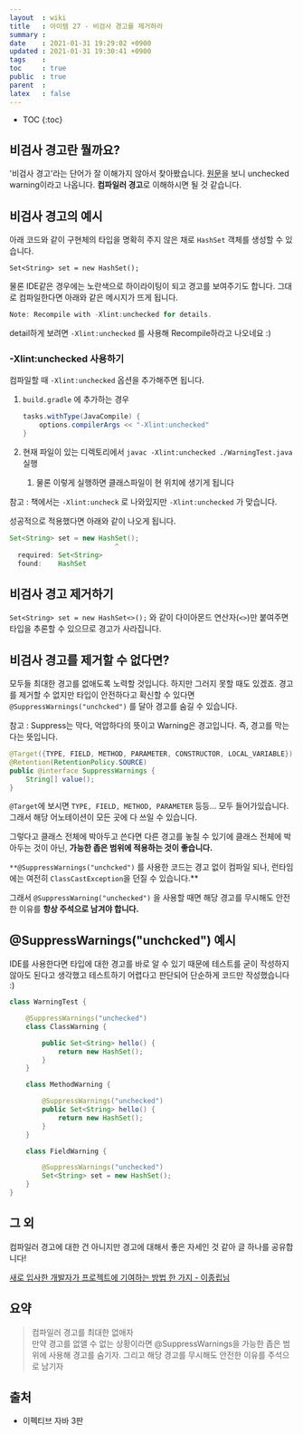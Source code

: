 ```yaml
---
layout  : wiki
title   : 아이템 27 - 비검사 경고를 제거하라
summary : 
date    : 2021-01-31 19:29:02 +0900
updated : 2021-01-31 19:30:41 +0900
tags    : 
toc     : true
public  : true
parent  : 
latex   : false
---
```

* TOC
{:toc}

## 비검사 경고란 뭘까요?

'비검사 경고'라는 단어가 잘 이해가지 않아서 찾아봤습니다. [원문](https://www.informit.com/articles/article.aspx?p=2861454&seqNum=2)을 보니 unchecked warning이라고 나옵니다. **컴파일러 경고**로 이해하시면 될 것 같습니다.

## 비검사 경고의 예시

아래 코드와 같이 구현체의 타입을 명확히 주지 않은 채로 `HashSet` 객체를 생성할 수 있습니다.

`Set<String> set = new HashSet();` 

물론 IDE같은 경우에는 노란색으로 하이라이팅이 되고 경고를 보여주기도 합니다. 그대로 컴파일한다면 아래와 같은 메시지가 뜨게 됩니다.

```java
Note: Recompile with -Xlint:unchecked for details.
```

detail하게 보려면 `-Xlint:unchecked` 를 사용해 Recompile하라고 나오네요 :)

### -Xlint:unchecked 사용하기

컴파일할 때 `-Xlint:unchecked` 옵션을 추가해주면 됩니다.

1. `build.gradle` 에 추가하는 경우

    ```java
    tasks.withType(JavaCompile) {
        options.compilerArgs << "-Xlint:unchecked"
    }
    ```

2. 현재 파일이 있는 디렉토리에서 `javac -Xlint:unchecked ./WarningTest.java` 실행
    1. 물론 이렇게 실행하면 클래스파일이 현 위치에 생기게 됩니다

참고 : 책에서는 `-Xlint:uncheck` 로 나와있지만 `-Xlint:unchecked` 가 맞습니다.

성공적으로 적용했다면 아래와 같이 나오게 됩니다.

```java
Set<String> set = new HashSet();
                          ^
  required: Set<String>
  found:    HashSet 
```

## 비검사 경고 제거하기

`Set<String> set = new HashSet<>();` 와 같이 다이아몬드 연산자(`<>`)만 붙여주면 타입을  추론할 수 있으므로 경고가 사라집니다.

## 비검사 경고를 제거할 수 없다면?

모두들 최대한 경고를 없애도록 노력할 것입니다. 하지만 그러지 못할 때도 있겠죠. 경고를 제거할 수 없지만 타입이 안전하다고 확신할 수 있다면 `@SuppressWarnings("unchcked")` 를 달아 경고를 숨길 수 있습니다.

참고 : Suppress는 막다, 억압하다의 뜻이고 Warning은 경고입니다. 즉, 경고를 막는다는 뜻입니다.

```java
@Target({TYPE, FIELD, METHOD, PARAMETER, CONSTRUCTOR, LOCAL_VARIABLE})
@Retention(RetentionPolicy.SOURCE)
public @interface SuppressWarnings {
    String[] value();
}
```

`@Target`에 보시면 `TYPE, FIELD, METHOD, PARAMETER` 등등... 모두 들어가있습니다. 그래서 해당 어노테이션이 모든 곳에 다 쓰일 수 있습니다.

그렇다고 클래스 전체에 박아두고 쓴다면 다른 경고를 놓칠 수 있기에 클래스 전체에 박아두는 것이 아닌, **가능한 좁은 범위에 적용하는 것이 좋습니다.**

`**@SuppressWarnings("unchcked")` 를 사용한 코드는 경고 없이 컴파일 되나, 런타임에는 여전히 `ClassCastException`을 던질 수 있습니다.**

그래서 `@SuppressWarning("unchecked")` 을 사용할 때면 해당 경고를 무시해도 안전한 이유를 **항상 주석으로 남겨야 합니다.**

## @SuppressWarnings("unchcked") 예시

IDE를 사용한다면 타입에 대한 경고를 바로 알 수 있기 때문에 테스트를 굳이 작성하지 않아도 된다고 생각했고 테스트하기 어렵다고 판단되어 단순하게 코드만 작성했습니다 :)

```java
class WarningTest {

    @SuppressWarnings("unchecked")
    class ClassWarning {

        public Set<String> hello() {
            return new HashSet();
        }
    }

    class MethodWarning {

        @SuppressWarnings("unchecked")
        public Set<String> hello() {
            return new HashSet();
        }
    }

    class FieldWarning {

        @SuppressWarnings("unchecked")
        Set<String> set = new HashSet();
    }
}
```

## 그 외

컴파일러 경고에 대한 건 아니지만 경고에 대해서 좋은 자세인 것 같아 글 하나를 공유합니다!

[새로 입사한 개발자가 프로젝트에 기여하는 방법 한 가지 - 이종립님](https://helloworld.kurly.com/blog/fix-style-with-command/)

## 요약

> 컴파일러 경고를 최대한 없애자  
만약 경고를 없앨 수 없는 상황이라면 @SuppressWarnings을 가능한 좁은 범위에 사용해 경고를 숨기자. 그리고 해당 경고를 무시해도 안전한 이유를 주석으로 남기자

## 출처

- 이펙티브 자바 3판

